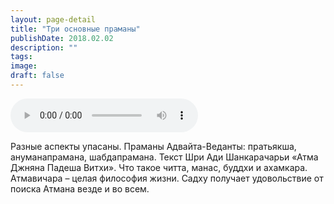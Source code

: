 ```yaml
---
layout: page-detail
title: "Три основные праманы"
publishDate: 2018.02.02
description: ""
tags:
image:
draft: false
---
```


<audio title="2018.02.02 - Три основные праманы.mp3" src="/upload/iblock/2ef/2efd8c132a07578de15818c2ad86fe97.mp3" controls=""></audio>

 Разные аспекты упасаны. Праманы Адвайта-Веданты: пратьякша, ануманапрамана, шабдапрамана. Текст Шри Ади Шанкарачарьи «Атма Джняна Падеша Витхи». Что такое читта, манас, буддхи и ахамкара. Атмавичара – целая философия жизни. Садху получает удовольствие от поиска Атмана везде и во всем. 

  
